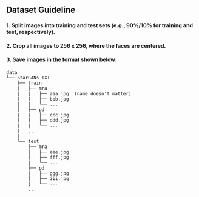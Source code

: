 ## Dataset Guideline

#### 1. Split images into training and test sets (e.g., 90\%/10\% for training and test, respectively).

#### 2. Crop all images to 256 x 256, where the faces are centered.

#### 3. Save images in the format shown below:

    data
    └── StarGANs IXI
        ├── train
        |   ├── mra
        |   |   ├── aaa.jpg  (name doesn't matter)
        |   |   ├── bbb.jpg
        |   |   └── ...
        |   ├── pd
        |   |   ├── ccc.jpg
        |   |   ├── ddd.jpg
        |   |   └── ...
        |   ...
        |
        └── test
            ├── mra
            |   ├── eee.jpg
            |   ├── fff.jpg
            |   └── ...
            ├── pd
            |   ├── ggg.jpg
            |   ├── iii.jpg
            |   └── ...
            ...
